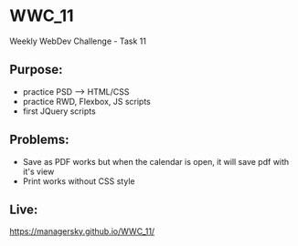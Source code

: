 # WWC_11
Weekly WebDev Challenge - Task 11

## Purpose:

- practice PSD --> HTML/CSS
- practice RWD, Flexbox, JS scripts
- first JQuery scripts

## Problems:

- Save as PDF works but when the calendar is open, it will save pdf with it's view
- Print works without CSS style


## Live:
https://managersky.github.io/WWC_11/
